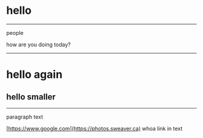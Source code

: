 # hello
---
people

how are you doing today?

---

# hello again


## hello smaller

---
paragraph text

[https://www.google.com](https://photos.sweaver.ca) whoa link in text